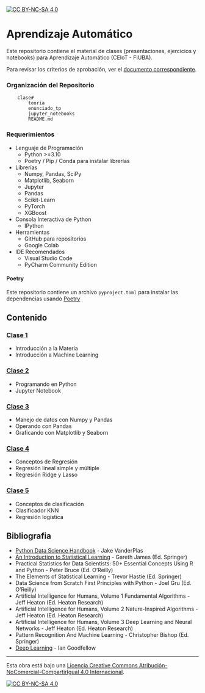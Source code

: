[![CC BY-NC-SA 4.0][cc-by-nc-sa-shield]][cc-by-nc-sa]

# Aprendizaje Automático
Este repositorio contiene el material de clases (presentaciones, ejercicios y notebooks) para Aprendizaje Automático 
(CEIoT - FIUBA). 

Para revisar los criterios de aprobación, ver el [documento correspondiente](CriteriosAprobacion.md).

### Organización del Repositorio

``` 
    clase#
        teoria
        enunciado_tp
        jupyter_notebooks
        README.md
```

### Requerimientos
* Lenguaje de Programación
    * Python >=3.10
    * Poetry / Pip / Conda para instalar librerías
* Librerías
    * Numpy, Pandas, SciPy
    * Matplotlib, Seaborn
    * Jupyter
	* Pandas
	* Scikit-Learn
    * PyTorch
    * XGBoost
* Consola Interactiva de Python 
    * IPython
* Herramientas
    * GitHub para repositorios
    * Google Colab
* IDE Recomendados 
    * Visual Studio Code
    * PyCharm Community Edition    

#### Poetry
Este repositorio contiene un archivo `pyproject.toml` para instalar las dependencias usando 
[Poetry](https://python-poetry.org/)

## Contenido

### [Clase 1](clase1/README.md) 
* Introducción a la Materia
* Introducción a Machine Learning

### [Clase 2](clase2/README.md)
* Programando en Python
* Jupyter Notebook

### [Clase 3](clase3/README.md)
* Manejo de datos con Numpy y Pandas
* Operando con Pandas
* Graficando con Matplotlib y Seaborn

### [Clase 4](clase4/README.md)
* Conceptos de Regresión
* Regresión lineal simple y múltiple
* Regresión Ridge y Lasso

### [Clase 5](clase5/README.md)
* Conceptos de clasificación
* Clasificador KNN
* Regresión logística 

## Bibliografia
- [Python Data Science Handbook](https://jakevdp.github.io/PythonDataScienceHandbook/) - Jake VanderPlas 
- [An Introduction to Statistical Learning](https://www.statlearning.com/) - Gareth James (Ed. Springer)
- Practical Statistics for Data Scientists: 50+ Essential Concepts Using R and Python - Peter Bruce (Ed. O’Reilly)
- The Elements of Statistical Learning - Trevor Hastie (Ed. Springer)
- Data Science from Scratch First Principles with Python - Joel Gru (Ed. O’Reilly)
- Artificial Intelligence for Humans, Volume 1 Fundamental Algorithms - Jeff Heaton (Ed. Heaton Research) 
- Artificial Intelligence for Humans, Volume 2 Nature-Inspired Algorithms - Jeff Heaton (Ed. Heaton Research) 
- Artificial Intelligence for Humans, Volume 3 Deep Learning and Neural Networks - Jeff Heaton (Ed. Heaton Research) 
- Pattern Recognition And Machine Learning - Christopher Bishop (Ed. Springer)
- [Deep Learning](https://www.deeplearningbook.org/) - Ian Goodfellow 

---
Esta obra está bajo una
[Licencia Creative Commons Atribución-NoComercial-CompartirIgual 4.0 Internacional][cc-by-nc-sa].

[![CC BY-NC-SA 4.0][cc-by-nc-sa-image]][cc-by-nc-sa]

[cc-by-nc-sa]: https://creativecommons.org/licenses/by-nc-sa/4.0/deed.es
[cc-by-nc-sa-image]: https://licensebuttons.net/l/by-nc-sa/4.0/88x31.png
[cc-by-nc-sa-shield]: https://img.shields.io/badge/License-CC%20BY--NC--SA%204.0-lightgrey.svg
